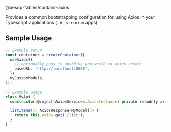 @aesop-fables/containr-axios

Provides a common bootstrapping configuration for using Axios in your Typescript applications (i.e., `scrinium` apps).

## Sample Usage

```typescript
// Example setup
const container = createContainer([
  useAxios({
    // optionally pass in anything you would to axios.create
    baseURL: 'http://localhost:8080',
  })
  myCustomModule,
]);

// Example usage
class MyApi {
  constructor(@inject(AxiosServices.AxiosInstance) private reaodnly axios: AxiosInstance) {}

  listItems(): AxiosResponse<MyModel[]> {
    return this.axios.get('/list');
  }
}
```